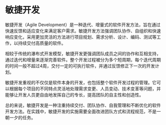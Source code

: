 # 敏捷开发

敏捷开发（Agile Development）是一种迭代、增量式的软件开发方法，旨在通过快速反馈和适应变化来满足客户需求。敏捷开发方法强调团队协作、自组织和快速响应变化，采用更加灵活的方法进行项目规划、需求分析、设计、编码、测试等工作，以持续交付高质量的软件。

相较于传统的瀑布式开发模型，敏捷开发更强调团队成员之间的协作和互相支持，通过迭代和增量来逐渐完善软件。整个开发过程被分为多个短周期，每个迭代周期的时间一般不超过4周，交付一定的可执行软件，并通过反馈修正下一次的开发计划。

敏捷开发重视的不仅仅是软件本身的开发，也包括整个软件开发过程的管理。它可以根据每个项目的不同特点灵活地处理需求变更、人员变动、技术变革等问题，并能够让开发人员更自由地发挥自己的专长，提高团队的自主性和创造性。

总的来说，敏捷开发是一种注重持续交付、团队协作、自我管理和不断优化的软件开发方法。在实践中，敏捷开发的实施需要全面改进团队方式和流程规范，不是一朝一夕的任务。